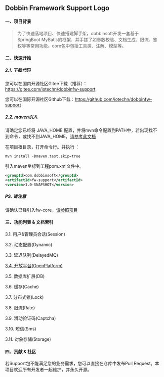 ## Dobbin Framework Support Logo

#### 一、项目背景 

> 为了快速落地项目、快速搭建脚手架，dobbinsoft开发一套基于SpringBoot MyBatis的框架，并手搓了如参数校验、文档生成、限流、鉴权等等常用功能。core包中包括工具类、注解、模型等。


#### 二、快速开始

##### 2.1. 下载代码

您可以在国内开源社区Gitee下载（推荐）：https://gitee.com/iotechn/dobbinfw-support

您可以在国际开源社区Github下载：https://github.com/iotechn/dobbinfw-support

##### 2.2. maven引入

请确定您已经将 JAVA_HOME 配置，并将mvn命令配置到PATH中，若出现找不到命令，或找不到JAVA_HOME，[请参考此文档](https://blog.csdn.net/weixin_44548718/article/details/108635409)

在项目根目录，打开命令行。并执行 ：

```shell
mvn install -Dmaven.test.skip=true
```

引入maven坐标到工程pom.xml文件中。

```xml
<groupId>com.dobbinsoft</groupId>
<artifactId>fw-support</artifactId>
<version>1.0-SNAPSHOT</version>
```

##### PS. 请注意

请确认已经引入fw-core，[请参照项目](/iotechn/dobbinfw-core) 

#### 三、功能列表 & 文档索引

3.1. 用户&管理员会话(Session) 

3.2. 动态配置(Dynamic)

3.3. 延迟队列(DelayedMQ)

[3.4. 开放平台(OpenPlatform)](/iotechn/dobbinfw-support/doc/01.open.md)

3.5. 数据库扩展(DB)

3.6. 缓存(Cache)

3.7. 分布式锁(Lock)

3.8. 限流(Rate)

3.9. 滑动验证码(Captcha)

3.10. 短信(Sms)

3.11. 对象存储(Storage)


#### 四、贡献 & 社区
若Support包不能满足您的业务需求，您可以直接在仓库中发布Pull Request。本项目欢迎所有开发者一起维护，并永久开源。